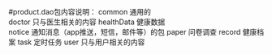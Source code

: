 #product.dao包内容说明：
common       通用的   
doctor       只与医生相关的内容
healthData   健康数据  
notice       通知消息（app推送，短信，邮件等）的包 
paper        问卷调查
record       健康档案
task         定时任务
user         只与用户相关的内容
